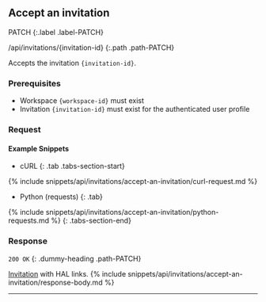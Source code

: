 ## Accept an invitation

PATCH
{:.label .label-PATCH}

/api/invitations/{invitation-id}
{:.path .path-PATCH}

Accepts the invitation `{invitation-id}`.

### Prerequisites

- Workspace `{workspace-id}` must exist
- Invitation `{invitation-id}` must exist for the authenticated user profile

### Request
#### Example Snippets
- cURL
{: .tab .tabs-section-start}

{% include snippets/api/invitations/accept-an-invitation/curl-request.md %}

- Python (requests)
{: .tab}

{% include snippets/api/invitations/accept-an-invitation/python-requests.md %}
{: .tabs-section-end}

### Response
`200 OK`
{: .dummy-heading .path-PATCH}

[Invitation](#invitation) with HAL links.
{% include snippets/api/invitations/accept-an-invitation/response-body.md %}

---
